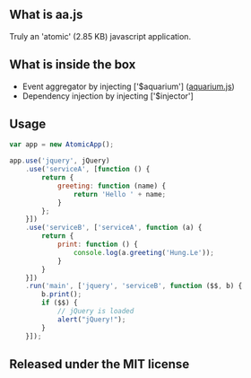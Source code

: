 ## What is aa.js

Truly an 'atomic' (2.85 KB) javascript application.

## What is inside the box

- Event aggregator by injecting ['$aquarium'] ([aquarium.js](https://github.com/emismith90/aquarium.js))
- Dependency injection by injecting ['$injector']

## Usage

```javascript
var app = new AtomicApp();

app.use('jquery', jQuery)
    .use('serviceA', [function () {
        return {
            greeting: function (name) {
                return 'Hello ' + name;
            }
        };
    }])
    .use('serviceB', ['serviceA', function (a) {
        return {
            print: function () {
                console.log(a.greeting('Hung.Le'));
            }
        }
    }])
    .run('main', ['jquery', 'serviceB', function ($$, b) {
        b.print();
        if ($$) {
            // jQuery is loaded  
            alert("jQuery!");
        } 
    }]);
```

## Released under the MIT license
